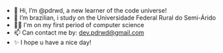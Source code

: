 - 👋 Hi, I’m @pdrwd, a new learner of the code universe!
- 🏫 I’m brazilian, i study on the Universidade Federal Rural do Semi-Árido
- 👨‍💻 I'm on my first period of computer science
- 📫 Can contact me by: dev.pdrwd@gmail.com
- ✨ I hope u have a nice day! 
<!---
srspdr/srspdr is a ✨ special ✨ repository because its `README.md` (this file) appears on your GitHub profile.
You can click the Preview link to take a look at your changes.
--->
